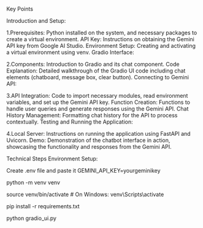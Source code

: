 Key Points


Introduction and Setup:

1.Prerequisites: Python installed on the system, and necessary packages to create a virtual environment.
API Key: Instructions on obtaining the Gemini API key from Google AI Studio.
Environment Setup: Creating and activating a virtual environment using venv.
Gradio Interface:

2.Components: Introduction to Gradio and its chat component.
Code Explanation: Detailed walkthrough of the Gradio UI code including chat elements (chatboard, message box, clear button).
Connecting to Gemini API:

3.API Integration: Code to import necessary modules, read environment variables, and set up the Gemini API key.
Function Creation: Functions to handle user queries and generate responses using the Gemini API.
Chat History Management: Formatting chat history for the API to process contextually.
Testing and Running the Application:

4.Local Server: Instructions on running the application using FastAPI and Uvicorn.
Demo: Demonstration of the chatbot interface in action, showcasing the functionality and responses from the Gemini API.



Technical Steps
Environment Setup:

Create .env file and paste it GEMINI_API_KEY=yourgeminikey

python -m venv venv

source venv/bin/activate # On Windows: venv\Scripts\activate

pip install -r requirements.txt

python gradio_ui.py


